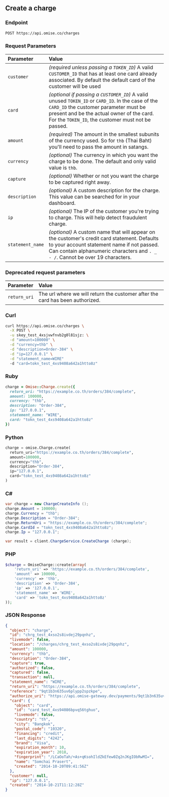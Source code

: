 ## Create a charge

### Endpoint

```
POST https://api.omise.co/charges
```

### Request Parameters

| Parameter                | Value                                             |
|:-------------------------|:--------------------------------------------------|
| `customer`               | *(required unless passing a `TOKEN_ID`)* A valid `CUSTOMER_ID` that has at least one card already associated. By default the default card of the customer will be used |
| `card`                   | *(optional if passing a `CUSTOMER_ID`)* A valid unused `TOKEN_ID` or `CARD_ID`. In the case of the `CARD_ID` the customer parameter must be present and be the actual owner of the card. For the `TOKEN_ID`, the customer must not be passed. |
| `amount`                 | *(required)* The amount in the smallest subunits of the currency used. So for `thb` (Thai Baht) you'll need to pass the amount in satangs. |
| `currency`               | *(optional)* The currency in which you want the charge to be done. The default and only valid value is `thb`. |
| `capture`                | *(optional)* Whether or not you want the charge to be captured right away. |
| `description`            | *(optional)* A custom description for the charge. This value can be searched for in your dashboard. |
| `ip`                     | *(optional)* The IP of the customer you're trying to charge. This will help detect fraudulent charge. |
| `statement_name`         | *(optional)* A custom name that will appear on the customer's credit card statement. Defaults to your account statement name if not passed. Can contain alphanumeric characters and `. _ - /`. Cannot be over 19 characters. |

### Deprecated request parameters

| Parameter                | Value                                             |
|:-------------------------|:--------------------------------------------------|
| `return_uri`             | The url where we will return the customer after the card has been authorized. |

### Curl

```sh
curl https://api.omise.co/charges \
  -X POST \
  -u skey_test_4xsjvwfnvb2g0l81sjz: \
  -d "amount=100000" \
  -d "currency=thb" \
  -d "description=Order-384" \
  -d "ip=127.0.0.1" \
  -d "statement_name=WIRE"
  -d "card=tokn_test_4xs9408a642a1htto8z"
```

### Ruby

```ruby
charge = Omise::Charge.create({
  return_uri: "https://example.co.th/orders/384/complete",
  amount: 100000,
  currency: "thb",
  description: "Order-384",
  ip: "127.0.0.1",
  statement_name: "WIRE",
  card: "tokn_test_4xs9408a642a1htto8z"
})
```

### Python

```python
charge = omise.Charge.create(
  return_uri="https://example.co.th/orders/384/complete",
  amount=100000,
  currency="thb",
  description="Order-384",
  ip="127.0.0.1",
  card="tokn_test_4xs9408a642a1htto8z"
)
```

### C&#35;

```c#
var charge = new ChargeCreateInfo ();
charge.Amount = 100000;
charge.Currency = "thb";
charge.Description = "Order-384";
charge.ReturnUri = "https://example.co.th/orders/384/complete";
charge.CardId = "tokn_test_4xs9408a642a1htto8z";
charge.Ip = "127.0.0.1";

var result = client.ChargeService.CreateCharge (charge);
```

### PHP

```php
$charge = OmiseCharge::create(array(
	'return_uri' => 'https://example.co.th/orders/384/complete',
	'amount' => 100000,
	'currency' => 'thb',
	'description' => 'Order-384',
	'ip' => '127.0.0.1',
	'statement_name' => 'WIRE',
	'card' => 'tokn_test_4xs9408a642a1htto8z'
));
```

### JSON Response

```json
{
  "object": "charge",
  "id": "chrg_test_4xso2s8ivdej29pqnhz",
  "livemode": false,
  "location": "/charges/chrg_test_4xso2s8ivdej29pqnhz",
  "amount": 100000,
  "currency": "thb",
  "description": "Order-384",
  "capture": true,
  "authorized": false,
  "captured": false,
  "transaction": null,
  "statement_name": "WIRE",
  "return_uri": "https://example.co.th/orders/384/complete",
  "reference": "9qt1b3n635uv6plypp2spzkpe",
  "authorize_uri": "https://api.omise-gateway.dev/payments/9qt1b3n635uv6plypp2spzkpe/authorize",
  "card": {
    "object": "card",
    "id": "card_test_4xs94086bpvq56tghuo",
    "livemode": false,
    "country": "th",
    "city": "Bangkok",
    "postal_code": "10320",
    "financing": "credit",
    "last_digits": "4242",
    "brand": "Visa",
    "expiration_month": 10,
    "expiration_year": 2018,
    "fingerprint": "/LCaOoTah/+As+qKsohIldZkEfew0Zq2nJKgIObRwMI=",
    "name": "Somchai Prasert",
    "created": "2014-10-20T09:41:56Z"
  },
  "customer": null,
  "ip": "127.0.0.1",
  "created": "2014-10-21T11:12:28Z"
}
```
